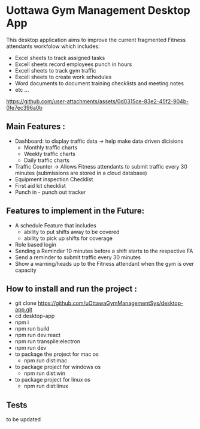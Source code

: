 # Uottawa Gym Management Desktop App
This desktop application aims to improve the current fragmented Fitness attendants workfolow which includes:
* Excel sheets to track assigned tasks
* Excell sheets record employees punch in hours
* Excell sheets to track gym traffic
* Excell sheets to create work schedules
* Word documents to document training checklists and meeting notes
* etc ...

https://github.com/user-attachments/assets/0d0315ce-83e2-45f2-904b-0fe7ec396a0b




## Main Features :
* Dashboard: to display traffic data -> help make data driven dicisions
    * Monthly traffic charts
    * Weekly traffic charts
    * Daily traffic charts
* Traffic Counter -> Allows Fitness attendants to submit traffic every 30 minutes (submissions are stored in a cloud database)
* Equipment inspection Checklist
* First aid kit checklist
* Punch in - punch out tracker
## Features to implement in the Future:
* A schedule Feature that includes
  * ability to put shifts away to be covered
  * ability to pick up shifts for coverage
* Role based login
* Sending a Reminder 10 minutes before a shift starts to the respective FA
* Send a reminder to submit traffic every 30 minutes
* Show a warning/heads up to the Fitness attendant when the gym is over capacity

## How to install and run the project :
* git clone https://github.com/uOttawaGymManagementSys/desktop-app.git
* cd desktop-app
* npm i
* npm run build
* npm run dev:react
* npm run transpile:electron
* npm run dev
* to package the project for mac os
  * npm run dist:mac
* to package project for windows os
  * npm run dist:win
* to package project for linux os
  * npm run dist:linux
## Tests
to be updated 
